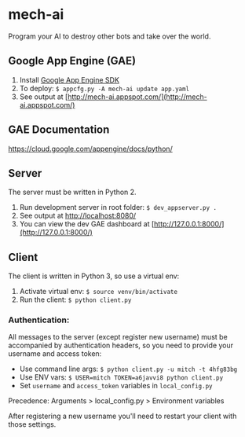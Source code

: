 # mech-ai

Program your AI to destroy other bots and take over the world.

## Google App Engine (GAE)

1. Install [Google App Engine SDK](https://cloud.google.com/appengine/downloads)
2. To deploy: `$ appcfg.py -A mech-ai update app.yaml`
3. See output at [http://mech-ai.appspot.com/](http://mech-ai.appspot.com/)

## GAE Documentation

https://cloud.google.com/appengine/docs/python/


## Server

The server must be written in Python 2.

1. Run development server in root folder: `$ dev_appserver.py .`
2. See output at [http://localhost:8080/](http://localhost:8080/)
3. You can view the dev GAE dashboard at [http://127.0.0.1:8000/](http://127.0.0.1:8000/)

## Client

The client is written in Python 3, so use a virtual env:

1. Activate virtual env: `$ source venv/bin/activate`
2. Run the client: `$ python client.py`

### Authentication:

All messages to the server (except register new username) must be accompanied
by authentication headers, so you need to provide your username and access token:

* Use command line args: `$ python client.py -u mitch -t 4hfg83bg`
* Use ENV vars: `$ USER=mitch TOKEN=a6javvi8 python client.py`
* Set `username` and `access_token` variables in `local_config.py`

Precedence: Arguments > local_config.py > Environment variables

After registering a new username you'll need to restart your client with those
settings.

